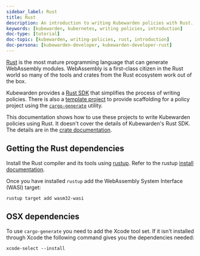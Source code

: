 ```yaml
---
sidebar_label: Rust
title: Rust
description: An introduction to writing Kubewarden policies with Rust.
keywords: [kubewarden, kubernetes, writing policies, introduction]
doc-type: [tutorial]
doc-topic: [kubewarden, writing-policies, rust, introduction]
doc-persona: [kubewarden-developer, kubewarden-developer-rust]
---
```


[Rust](https://www.rust-lang.org/) is the most mature programming language that can generate WebAssembly modules.
WebAssembly is a first-class citizen in the Rust world so many of the tools and crates from the Rust ecosystem work out of the box.

Kubewarden provides a [Rust SDK](https://crates.io/crates/kubewarden-policy-sdk) that simplifies the process of writing policies.
There is also a [template project](https://github.com/kubewarden/rust-policy-template) to provide scaffolding for a policy project using the [`cargo-generate`](https://github.com/cargo-generate/cargo-generate) utility.

This documentation shows how to use these projects to write Kubewarden policies using Rust.
It doesn't cover the details of Kubewarden's Rust SDK.
The details are in the [crate documentation](https://docs.rs/kubewarden-policy-sdk/0.1.0).

## Getting the Rust dependencies

Install the Rust compiler and its tools using
[rustup](https://github.com/rust-lang/rustup).
Refer to the rustup [install documentation](https://rust-lang.github.io/rustup/installation/index.html).

Once you have installed `rustup` add the WebAssembly System Interface (WASI) target:

```console
rustup target add wasm32-wasi
```

## OSX dependencies

To use `cargo-generate` you need to add the Xcode tool set.
If it isn't installed through Xcode the following command gives you the dependencies needed:

```console
xcode-select --install
```

